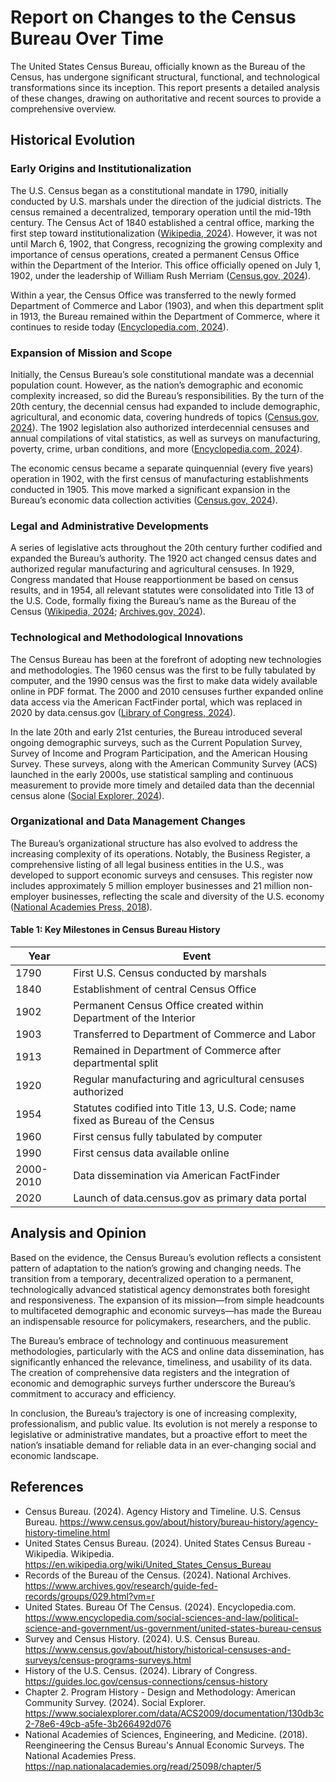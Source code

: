 # Report on Changes to the Census Bureau Over Time

The United States Census Bureau, officially known as the Bureau of the Census, has undergone significant structural, functional, and technological transformations since its inception. This report presents a detailed analysis of these changes, drawing on authoritative and recent sources to provide a comprehensive overview.

## Historical Evolution

### Early Origins and Institutionalization

The U.S. Census began as a constitutional mandate in 1790, initially conducted by U.S. marshals under the direction of the judicial districts. The census remained a decentralized, temporary operation until the mid-19th century. The Census Act of 1840 established a central office, marking the first step toward institutionalization ([Wikipedia, 2024](https://en.wikipedia.org/wiki/United_States_Census_Bureau)). However, it was not until March 6, 1902, that Congress, recognizing the growing complexity and importance of census operations, created a permanent Census Office within the Department of the Interior. This office officially opened on July 1, 1902, under the leadership of William Rush Merriam ([Census.gov, 2024](https://www.census.gov/about/history/bureau-history/agency-history-timeline.html)).

Within a year, the Census Office was transferred to the newly formed Department of Commerce and Labor (1903), and when this department split in 1913, the Bureau remained within the Department of Commerce, where it continues to reside today ([Encyclopedia.com, 2024](https://www.encyclopedia.com/social-sciences-and-law/political-science-and-government/us-government/united-states-bureau-census)).

### Expansion of Mission and Scope

Initially, the Census Bureau’s sole constitutional mandate was a decennial population count. However, as the nation’s demographic and economic complexity increased, so did the Bureau’s responsibilities. By the turn of the 20th century, the decennial census had expanded to include demographic, agricultural, and economic data, covering hundreds of topics ([Census.gov, 2024](https://www.census.gov/about/history/bureau-history/agency-history-timeline.html)). The 1902 legislation also authorized interdecennial censuses and annual compilations of vital statistics, as well as surveys on manufacturing, poverty, crime, urban conditions, and more ([Encyclopedia.com, 2024](https://www.encyclopedia.com/social-sciences-and-law/political-science-and-government/us-government/united-states-bureau-census)).

The economic census became a separate quinquennial (every five years) operation in 1902, with the first census of manufacturing establishments conducted in 1905. This move marked a significant expansion in the Bureau’s economic data collection activities ([Census.gov, 2024](https://www.census.gov/about/history/historical-censuses-and-surveys/census-programs-surveys.html)).

### Legal and Administrative Developments

A series of legislative acts throughout the 20th century further codified and expanded the Bureau’s authority. The 1920 act changed census dates and authorized regular manufacturing and agricultural censuses. In 1929, Congress mandated that House reapportionment be based on census results, and in 1954, all relevant statutes were consolidated into Title 13 of the U.S. Code, formally fixing the Bureau’s name as the Bureau of the Census ([Wikipedia, 2024](https://en.wikipedia.org/wiki/United_States_Census_Bureau); [Archives.gov, 2024](https://www.archives.gov/research/guide-fed-records/groups/029.html?vm=r)).

### Technological and Methodological Innovations

The Census Bureau has been at the forefront of adopting new technologies and methodologies. The 1960 census was the first to be fully tabulated by computer, and the 1990 census was the first to make data widely available online in PDF format. The 2000 and 2010 censuses further expanded online data access via the American FactFinder portal, which was replaced in 2020 by data.census.gov ([Library of Congress, 2024](https://guides.loc.gov/census-connections/census-history)).

In the late 20th and early 21st centuries, the Bureau introduced several ongoing demographic surveys, such as the Current Population Survey, Survey of Income and Program Participation, and the American Housing Survey. These surveys, along with the American Community Survey (ACS) launched in the early 2000s, use statistical sampling and continuous measurement to provide more timely and detailed data than the decennial census alone ([Social Explorer, 2024](https://www.socialexplorer.com/data/ACS2009/documentation/130db3c2-78e6-49cb-a5fe-3b266492d076)).

### Organizational and Data Management Changes

The Bureau’s organizational structure has also evolved to address the increasing complexity of its operations. Notably, the Business Register, a comprehensive listing of all legal business entities in the U.S., was developed to support economic surveys and censuses. This register now includes approximately 5 million employer businesses and 21 million non-employer businesses, reflecting the scale and diversity of the U.S. economy ([National Academies Press, 2018](https://nap.nationalacademies.org/read/25098/chapter/5)).

#### Table 1: Key Milestones in Census Bureau History

| Year      | Event                                                                                       |
|-----------|---------------------------------------------------------------------------------------------|
| 1790      | First U.S. Census conducted by marshals                                                     |
| 1840      | Establishment of central Census Office                                                      |
| 1902      | Permanent Census Office created within Department of the Interior                           |
| 1903      | Transferred to Department of Commerce and Labor                                             |
| 1913      | Remained in Department of Commerce after departmental split                                 |
| 1920      | Regular manufacturing and agricultural censuses authorized                                  |
| 1954      | Statutes codified into Title 13, U.S. Code; name fixed as Bureau of the Census              |
| 1960      | First census fully tabulated by computer                                                    |
| 1990      | First census data available online                                                          |
| 2000-2010 | Data dissemination via American FactFinder                                                  |
| 2020      | Launch of data.census.gov as primary data portal                                            |

## Analysis and Opinion

Based on the evidence, the Census Bureau’s evolution reflects a consistent pattern of adaptation to the nation’s growing and changing needs. The transition from a temporary, decentralized operation to a permanent, technologically advanced statistical agency demonstrates both foresight and responsiveness. The expansion of its mission—from simple headcounts to multifaceted demographic and economic surveys—has made the Bureau an indispensable resource for policymakers, researchers, and the public.

The Bureau’s embrace of technology and continuous measurement methodologies, particularly with the ACS and online data dissemination, has significantly enhanced the relevance, timeliness, and usability of its data. The creation of comprehensive data registers and the integration of economic and demographic surveys further underscore the Bureau’s commitment to accuracy and efficiency.

In conclusion, the Bureau’s trajectory is one of increasing complexity, professionalism, and public value. Its evolution is not merely a response to legislative or administrative mandates, but a proactive effort to meet the nation’s insatiable demand for reliable data in an ever-changing social and economic landscape.

## References

- Census Bureau. (2024). Agency History and Timeline. U.S. Census Bureau. https://www.census.gov/about/history/bureau-history/agency-history-timeline.html
- United States Census Bureau. (2024). United States Census Bureau - Wikipedia. Wikipedia. https://en.wikipedia.org/wiki/United_States_Census_Bureau
- Records of the Bureau of the Census. (2024). National Archives. https://www.archives.gov/research/guide-fed-records/groups/029.html?vm=r
- United States. Bureau Of The Census. (2024). Encyclopedia.com. https://www.encyclopedia.com/social-sciences-and-law/political-science-and-government/us-government/united-states-bureau-census
- Survey and Census History. (2024). U.S. Census Bureau. https://www.census.gov/about/history/historical-censuses-and-surveys/census-programs-surveys.html
- History of the U.S. Census. (2024). Library of Congress. https://guides.loc.gov/census-connections/census-history
- Chapter 2. Program History - Design and Methodology: American Community Survey. (2024). Social Explorer. https://www.socialexplorer.com/data/ACS2009/documentation/130db3c2-78e6-49cb-a5fe-3b266492d076
- National Academies of Sciences, Engineering, and Medicine. (2018). Reengineering the Census Bureau's Annual Economic Surveys. The National Academies Press. https://nap.nationalacademies.org/read/25098/chapter/5